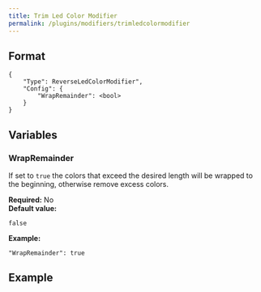 ```yaml
---
title: Trim Led Color Modifier
permalink: /plugins/modifiers/trimledcolormodifier
---
```


## Format

~~~
{
    "Type": ReverseLedColorModifier",
    "Config": {
        "WrapRemainder": <bool>
    }
}
~~~

## Variables

### WrapRemainder
<div class="variable-block" markdown="block">

If set to `true` the colors that exceed the desired length will be wrapped to the beginning, otherwise remove excess colors.

**Required:** No<br>
**Default value:**
~~~
false
~~~
**Example:**
~~~
"WrapRemainder": true
~~~

</div>

## Example

~~~
~~~